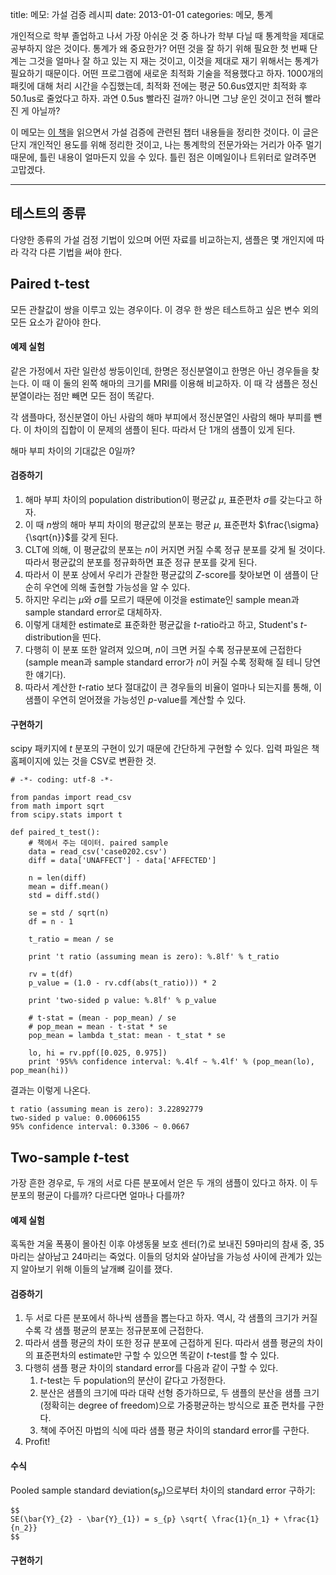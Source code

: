 title: 메모: 가설 검증 레시피
date: 2013-01-01
categories: 메모, 통계

개인적으로 학부 졸업하고 나서 가장 아쉬운 것 중 하나가 학부 다닐 때 통계학을 제대로 공부하지 않은 것이다. 통계가 왜 중요한가? 어떤 것을 잘 하기 위해 필요한 첫 번째 단계는 그것을 얼마나 잘 하고 있는 지 재는 것이고, 이것을 제대로 재기 위해서는 통계가 필요하기 때문이다. 어떤 프로그램에 새로운 최적화 기술을 적용했다고 하자. 1000개의 패킷에 대해 처리 시간을 수집했는데, 최적화 전에는 평균 50.6us였지만 최적화 후 50.1us로 줄었다고 하자. 과연 0.5us 빨라진 걸까? 아니면 그냥 운인 것이고 전혀 빨라진 게 아닐까?

이 메모는 [이 책](http://www.proaxis.com/~panorama/home.htm)을 읽으면서 가설 검증에 관련된 챕터 내용들을 정리한 것이다. 이 글은 단지 개인적인 용도를 위해 정리한 것이고, 나는 통계학의 전문가와는 거리가 아주 멀기 때문에, 틀린 내용이 얼마든지 있을 수 있다. 틀린 점은 이메일이나 트위터로 알려주면 고맙겠다.

<!-- PREVIEW_END -->

----

## 테스트의 종류

다양한 종류의 가설 검정 기법이 있으며 어떤 자료를 비교하는지, 샘플은 몇 개인지에 따라 각각 다른 기법을 써야 한다.

## Paired t-test

모든 관찰값이 쌍을 이루고 있는 경우이다. 이 경우 한 쌍은 테스트하고 싶은 변수 외의 모든 요소가 같아야 한다. 

#### 예제 실험

같은 가정에서 자란 일란성 쌍둥이인데, 한명은 정신분열이고 한명은 아닌 경우들을 찾는다. 이 때 이 둘의 왼쪽 해마의 크기를 MRI를 이용해 비교하자. 이 때 각 샘플은 정신분열이라는 점만 빼면 모든 점이 똑같다.

각 샘플마다, 정신분열이 아닌 사람의 해마 부피에서 정신분열인 사람의 해마 부피를 뺀다. 이 차이의 집합이 이 문제의 샘플이 된다. 따라서 단 1개의 샘플이 있게 된다. 

해마 부피 차이의 기대값은 0일까?

#### 검증하기

1. 해마 부피 차이의 population distribution이 평균값 $\mu$, 표준편차 $\sigma$를 갖는다고 하자. 
1. 이 때 $n$쌍의 해마 부피 차이의 평균값의 분포는 평균 $\mu$, 표준편차 $\frac{\sigma}{\sqrt{n}}$를 갖게 된다. 
1. CLT에 의해, 이 평균값의 분포는 $n$이 커지면 커질 수록 정규 분포를 갖게 될 것이다. 따라서 평균값의 분포를 정규화하면 표준 정규 분포를 갖게 된다.
1. 따라서 이 분포 상에서 우리가 관찰한 평균값의 $Z$-score를 찾아보면 이 샘플이 단순히 우연에 의해 출현할 가능성을 알 수 있다.
1. 하지만 우리는 $\mu$와 $\sigma$를 모르기 때문에 이것을 estimate인 sample mean과 sample standard error로 대체하자.
1. 이렇게 대체한 estimate로 표준화한 평균값을 $t$-ratio라고 하고, Student's $t$-distribution을 띤다.
1. 다행히 이 분포 또한 알려져 있으며, $n$이 크면 커질 수록 정규분포에 근접한다 (sample mean과 sample standard error가 $n$이 커질 수록 정확해 질 테니 당연한 얘기다).
1. 따라서 계산한 $t$-ratio 보다 절대값이 큰 경우들의 비율이 얼마나 되는지를 통해, 이 샘플이 우연히 얻어졌을 가능성인 $p$-value를 계산할 수 있다.

#### 구현하기

scipy 패키지에 $t$ 분포의 구현이 있기 때문에 간단하게 구현할 수 있다. 입력 파일은 책 홈페이지에 있는 것을 CSV로 변환한 것.

    # -*- coding: utf-8 -*-

    from pandas import read_csv
    from math import sqrt
    from scipy.stats import t

    def paired_t_test():
        # 책에서 주는 데이터. paired sample
        data = read_csv('case0202.csv')
        diff = data['UNAFFECT'] - data['AFFECTED']

        n = len(diff)
        mean = diff.mean()
        std = diff.std()

        se = std / sqrt(n)
        df = n - 1

        t_ratio = mean / se

        print 't ratio (assuming mean is zero): %.8lf' % t_ratio

        rv = t(df)
        p_value = (1.0 - rv.cdf(abs(t_ratio))) * 2

        print 'two-sided p value: %.8lf' % p_value

        # t-stat = (mean - pop_mean) / se
        # pop_mean = mean - t-stat * se
        pop_mean = lambda t_stat: mean - t_stat * se

        lo, hi = rv.ppf([0.025, 0.975])
        print '95%% confidence interval: %.4lf ~ %.4lf' % (pop_mean(lo), pop_mean(hi))

결과는 이렇게 나온다.

	t ratio (assuming mean is zero): 3.22892779
	two-sided p value: 0.00606155
	95% confidence interval: 0.3306 ~ 0.0667

## Two-sample $t$-test

가장 흔한 경우로, 두 개의 서로 다른 분포에서 얻은 두 개의 샘플이 있다고 하자. 이 두 분포의 평균이 다를까? 다르다면 얼마나 다를까?

#### 예제 실험

혹독한 겨울 폭풍이 몰아친 이후 야생동물 보호 센터(?)로 보내진 59마리의 참새 중, 35마리는 살아남고 24마리는 죽었다. 이들의 덩치와 살아남을 가능성 사이에 관계가 있는지 알아보기 위해 이들의 날개뼈 길이를 쟀다.

#### 검증하기

1. 두 서로 다른 분포에서 하나씩 샘플을 뽑는다고 하자. 역시, 각 샘플의 크기가 커질수록 각 샘플 평균의 분포는 정규분포에 근접한다.
1. 따라서 샘플 평균의 차이 또한 정규 분포에 근접하게 된다. 따라서 샘플 평균의 차이의 표준편차의 estimate만 구할 수 있으면 똑같이 $t$-test를 할 수 있다.
1. 다행히 샘플 평균 차이의 standard error를 다음과 같이 구할 수 있다. 
	1. $t$-test는 두 population의 분산이 같다고 가정한다. 
	1. 분산은 샘플의 크기에 따라 대략 선형 증가하므로, 두 샘플의 분산을 샘플 크기(정확히는 degree of freedom)으로 가중평균하는 방식으로 표준 편차를 구한다.
	1. 책에 주어진 마법의 식에 따라 샘플 평균 차이의 standard error를 구한다.
1. Profit!

#### 수식

Pooled sample standard deviation($s_p$)으로부터 차이의 standard error 구하기:

    $$
    SE(\bar{Y}_{2} - \bar{Y}_{1}) = s_{p} \sqrt{ \frac{1}{n_1} + \frac{1}{n_2}}
    $$

#### 구현하기
